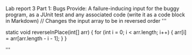 Lab report 3
Part 1: Bugs
Provide:
A failure-inducing input for the buggy program, as a JUnit test and any associated code (write it as a code block in Markdown)
// Changes the input array to be in reversed order
'''

static void reverseInPlace(int[] arr) {
  for (int i = 0; i < arr.length; i++) {
    arr[i] = arr[arr.length - i - 1];
  }
}

'''

